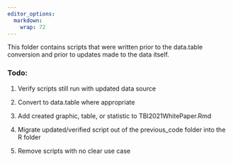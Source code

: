 ```yaml
---
editor_options: 
  markdown: 
    wrap: 72
---
```


This folder contains scripts that were written prior to the data.table
conversion and prior to updates made to the data itself.

### Todo:

1.  Verify scripts still run with updated data source

2.  Convert to data.table where appropriate

3.  Add created graphic, table, or statistic to TBI2021WhitePaper.Rmd

4.  Migrate updated/verified script out of the previous_code folder into
    the R folder

5.  Remove scripts with no clear use case
